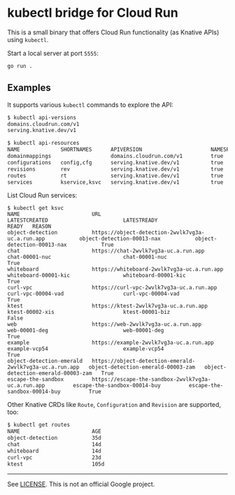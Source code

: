 # kubectl bridge for Cloud Run

This is a small binary that offers Cloud Run functionality (as Knative APIs)
using `kubectl`.

Start a local server at port `5555`:

```sh
go run .
```

## Examples

It supports various `kubectl` commands to explore the API:

```sh
$ kubectl api-versions
domains.cloudrun.com/v1
serving.knative.dev/v1
```

```sh
$ kubectl api-resources
NAME             SHORTNAMES      APIVERSION                      NAMESPACED   KIND
domainmappings                   domains.cloudrun.com/v1         true         DomainMapping
configurations   config,cfg      serving.knative.dev/v1          true         Configuration
revisions        rev             serving.knative.dev/v1          true         Revision
routes           rt              serving.knative.dev/v1          true         Route
services         kservice,ksvc   serving.knative.dev/v1          true         Service
```

List Cloud Run services:

```
$ kubectl get ksvc
NAME                       URL                                                        LATESTCREATED                        LATESTREADY                          READY   REASON
object-detection           https://object-detection-2wvlk7vg3a-uc.a.run.app           object-detection-00013-nax           object-detection-00013-nax           True
chat                       https://chat-2wvlk7vg3a-uc.a.run.app                       chat-00001-nuc                       chat-00001-nuc                       True
whiteboard                 https://whiteboard-2wvlk7vg3a-uc.a.run.app                 whiteboard-00001-kic                 whiteboard-00001-kic                 True
curl-vpc                   https://curl-vpc-2wvlk7vg3a-uc.a.run.app                   curl-vpc-00004-vad                   curl-vpc-00004-vad                   True
ktest                      https://ktest-2wvlk7vg3a-uc.a.run.app                      ktest-00002-xis                      ktest-00001-biz                      False
web                        https://web-2wvlk7vg3a-uc.a.run.app                        web-00001-deg                        web-00001-deg                        True
example                    https://example-2wvlk7vg3a-uc.a.run.app                    example-vcp54                        example-vcp54                        True
object-detection-emerald   https://object-detection-emerald-2wvlk7vg3a-uc.a.run.app   object-detection-emerald-00003-zam   object-detection-emerald-00003-zam   True
escape-the-sandbox         https://escape-the-sandbox-2wvlk7vg3a-uc.a.run.app         escape-the-sandbox-00014-buy         escape-the-sandbox-00014-buy         True
```

Other Knative CRDs like `Route`, `Configuration` and `Revision` are supported, too:

```sh
$ kubectl get routes
NAME                       AGE
object-detection           35d
chat                       14d
whiteboard                 14d
curl-vpc                   23d
ktest                      105d
```

-----

See [LICENSE](./LICENSE). This is not an official Google project.
